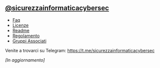 ## [@sicurezzainformaticacybersec](https://t.me/sicurezzainformaticacybersec)
- [Faq](https://github.com/AlessandroSystem/Documenti-Cybersec-Group/blob/master/Faq.md)
- [Licenze](https://github.com/Cybersec-Group/Documenti/blob/master/LICENSE)
- [Readme](https://github.com/Cybersec-Group/Documenti/blob/master/Readme.md)
- [Regolamento](https://github.com/AlessandroSystem/Documenti-Cybersec-Group/blob/master/Regolamento.md)
- [Gruppi Associati](https://github.com/Cybersec-Group/Documenti/blob/master/Gruppi%20Associati.md)

Venite a trovarci su Telegram: https://t.me/sicurezzainformaticacybersec

*[In aggiornamento]*
